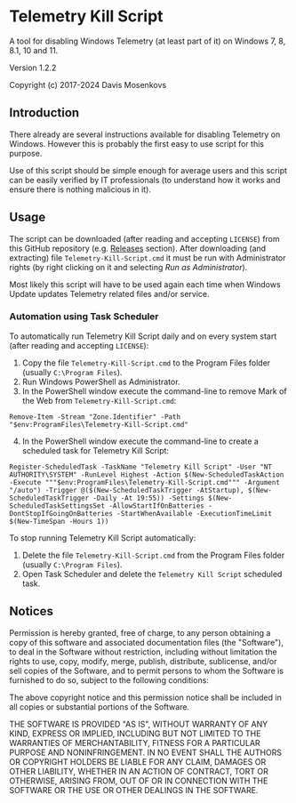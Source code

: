 Telemetry Kill Script
===============
A tool for disabling Windows Telemetry (at least part of it) on Windows 
7, 8, 8.1, 10 and 11. 

Version 1.2.2

Copyright (c) 2017-2024 Davis Mosenkovs

## Introduction

There already are several instructions available for disabling Telemetry 
on Windows. 
However this is probably the first easy to use script for this purpose. 

Use of this script should be simple enough for average users and this script 
can be easily verified by IT professionals (to understand how it works and 
ensure there is nothing malicious in it).

## Usage

The script can be downloaded (after reading and accepting `LICENSE`) from 
this GitHub repository (e.g. [Releases](https://github.com/DavisNT/Telemetry-Kill-Script/releases) 
section). After downloading (and extracting) file `Telemetry-Kill-Script.cmd` it 
must be run with Administrator rights (by right clicking on it and selecting 
_Run as Administrator_).

Most likely this script will have to be used again each time when Windows Update 
updates Telemetry related files and/or service.

### Automation using Task Scheduler

To automatically run Telemetry Kill Script daily and on every system start (after reading and accepting `LICENSE`):
1. Copy the file `Telemetry-Kill-Script.cmd` to the Program Files folder (usually `C:\Program Files`).
2. Run Windows PowerShell as Administrator.
3. In the PowerShell window execute the command-line to remove Mark of the Web from `Telemetry-Kill-Script.cmd`:
```
Remove-Item -Stream "Zone.Identifier" -Path "$env:ProgramFiles\Telemetry-Kill-Script.cmd"
```
4. In the PowerShell window execute the command-line to create a scheduled task for Telemetry Kill Script:
```
Register-ScheduledTask -TaskName "Telemetry Kill Script" -User "NT AUTHORITY\SYSTEM" -RunLevel Highest -Action $(New-ScheduledTaskAction -Execute """$env:ProgramFiles\Telemetry-Kill-Script.cmd""" -Argument "/auto") -Trigger @($(New-ScheduledTaskTrigger -AtStartup), $(New-ScheduledTaskTrigger -Daily -At 19:55)) -Settings $(New-ScheduledTaskSettingsSet -AllowStartIfOnBatteries -DontStopIfGoingOnBatteries -StartWhenAvailable -ExecutionTimeLimit $(New-TimeSpan -Hours 1))
```

To stop running Telemetry Kill Script automatically:
1. Delete the file `Telemetry-Kill-Script.cmd` from the Program Files folder (usually `C:\Program Files`).
2. Open Task Scheduler and delete the `Telemetry Kill Script` scheduled task.

## Notices

Permission is hereby granted, free of charge, to any person obtaining a copy
of this software and associated documentation files (the "Software"), to deal
in the Software without restriction, including without limitation the rights
to use, copy, modify, merge, publish, distribute, sublicense, and/or sell
copies of the Software, and to permit persons to whom the Software is
furnished to do so, subject to the following conditions:

The above copyright notice and this permission notice shall be included in all
copies or substantial portions of the Software.

THE SOFTWARE IS PROVIDED "AS IS", WITHOUT WARRANTY OF ANY KIND, EXPRESS OR
IMPLIED, INCLUDING BUT NOT LIMITED TO THE WARRANTIES OF MERCHANTABILITY,
FITNESS FOR A PARTICULAR PURPOSE AND NONINFRINGEMENT. IN NO EVENT SHALL THE
AUTHORS OR COPYRIGHT HOLDERS BE LIABLE FOR ANY CLAIM, DAMAGES OR OTHER
LIABILITY, WHETHER IN AN ACTION OF CONTRACT, TORT OR OTHERWISE, ARISING FROM,
OUT OF OR IN CONNECTION WITH THE SOFTWARE OR THE USE OR OTHER DEALINGS IN THE
SOFTWARE.
